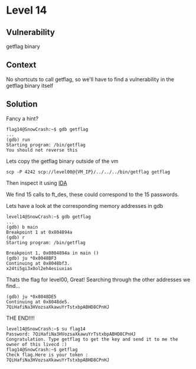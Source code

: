 # Level 14

## Vulnerability
getflag binary

## Context
No shortcuts to call getflag, so we'll have to find a vulnerability in the getflag binary itself

## Solution
Fancy a hint?
```
flag14@SnowCrash:~$ gdb getflag
...
(gdb) run
Starting program: /bin/getflag
You should not reverse this
```
Lets copy the getflag binary outside of the vm
```
scp -P 4242 scp://level00@{VM_IP}/../../../bin/getflag getflag
```
Then inspect it using [IDA](https://www.hex-rays.com/products/ida/support/download_freeware/)

We find 15 calls to ft_des, these could correspond to the 15 passwords.

Lets have a look at the corresponding memory addresses in gdb
```
level14@SnowCrash:~$ gdb getflag
...
(gdb) b main
Breakpoint 1 at 0x804894a
(gdb) r
Starting program: /bin/getflag

Breakpoint 1, 0x0804894a in main ()
(gdb) ju *0x8048BF3
Continuing at 0x8048bf3.
x24ti5gi3x0ol2eh4esiuxias
```
Thats the flag for level00, Great! Searching through the other addresses we find...
```
(gdb) ju *0x8048DE5
Continuing at 0x8048de5.
7QiHafiNa3HVozsaXkawuYrTstxbpABHD8CPnHJ
```
THE END!!!!
```
level14@SnowCrash:~$ su flag14
Password: 7QiHafiNa3HVozsaXkawuYrTstxbpABHD8CPnHJ
Congratulation. Type getflag to get the key and send it to me the owner of this livecd :)
flag14@SnowCrash:~$ getflag
Check flag.Here is your token : 7QiHafiNa3HVozsaXkawuYrTstxbpABHD8CPnHJ
```
